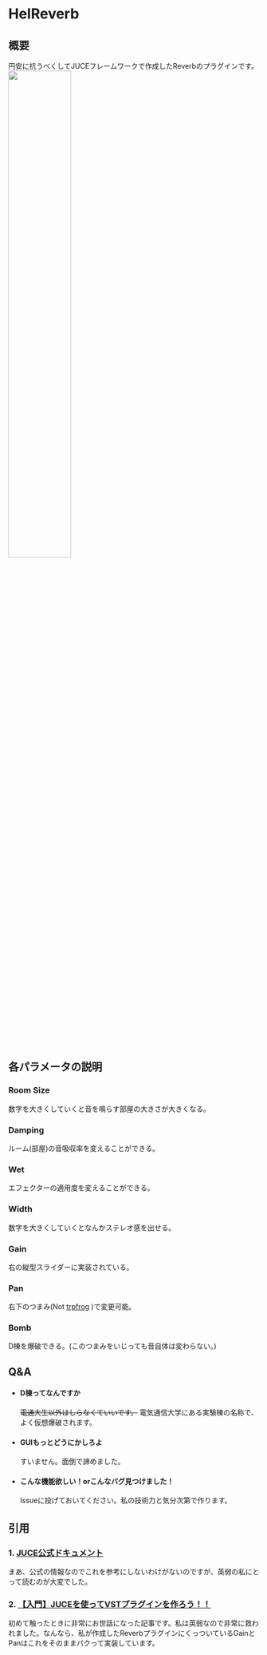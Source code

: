 # HelReverb

## 概要
円安に抗うべくしてJUCEフレームワークで作成したReverbのプラグインです。
<img src="https://helkun.dev/works/fig/HelReverb.png" style="width:50%">

## 各パラメータの説明
### Room Size
数字を大きくしていくと音を鳴らす部屋の大きさが大きくなる。

### Damping
ルーム(部屋)の音吸収率を変えることができる。

### Wet 
エフェクターの適用度を変えることができる。

### Width
数字を大きくしていくとなんかステレオ感を出せる。

### Gain
右の縦型スライダーに実装されている。

### Pan
右下のつまみ(Not [trpfrog](https://github.com/TrpFrog) )で変更可能。

### Bomb
D棟を爆破できる。(このつまみをいじっても音自体は変わらない。)

## Q&A
- #### D棟ってなんですか
  ~~電通大生以外はしらなくていいです。~~ 電気通信大学にある実験棟の名称で、よく仮想爆破されます。
  
- #### GUIもっとどうにかしろよ
  すいません。面倒で諦めました。

- #### こんな機能欲しい！orこんなバグ見つけました！
  Issueに投げておいてください。私の技術力と気分次第で作ります。

## 引用
### 1. [JUCE公式ドキュメント](https://juce.com/learn/documentation/)
まあ、公式の情報なのでこれを参考にしないわけがないのですが、英弱の私にとって読むのが大変でした。

### 2. [【入門】JUCEを使ってVSTプラグインを作ろう！！](https://trap.jp/post/1558/)
初めて触ったときに非常にお世話になった記事です。私は英弱なので非常に救われました。なんなら、私が作成したReverbプラグインにくっついているGainとPanはこれをそのままパクって実装しています。
